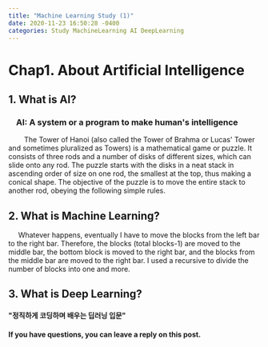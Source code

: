 ```yaml
---
title: "Machine Learning Study (1)"
date: 2020-11-23 16:50:28 -0400
categories: Study MachineLearning AI DeepLearning
---
```


# Chap1. About Artificial Intelligence
## 1. What is AI?
### &nbsp;&nbsp;&nbsp;&nbsp;AI: A system or a program to make human's intelligence  
&nbsp;&nbsp;&nbsp;&nbsp;&nbsp;&nbsp;&nbsp;&nbsp;The Tower of Hanoi (also called the Tower of Brahma or Lucas' Tower and sometimes pluralized as Towers) is a mathematical game or puzzle. It consists of three rods and a number of disks of different sizes, which can slide onto any rod. The puzzle starts with the disks in a neat stack in ascending order of size on one rod, the smallest at the top, thus making a conical shape. The objective of the puzzle is to move the entire stack to another rod, obeying the following simple rules.

## 2. What is Machine Learning?
&nbsp;&nbsp;&nbsp;&nbsp; Whatever happens, eventually I have to move the blocks from the left bar to the right bar. Therefore, the blocks (total blocks-1) are moved to the middle bar, the bottom block is moved to the right bar, and the blocks from the middle bar are moved to the right bar. I used a recursive to divide the number of blocks into one and more.

## 3. What is Deep Learning?

#### "정직하게 코딩하며 배우는 딥러닝 입문"
#### If you have questions, you can leave a reply on this post.
